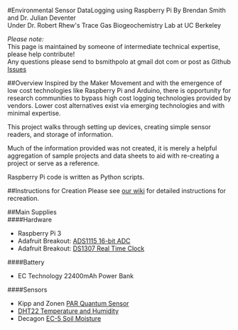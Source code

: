 #Environmental Sensor DataLogging using Raspberry Pi
By Brendan Smith and Dr. Julian Deventer  
Under Dr. Robert Rhew's Trace Gas Biogeochemistry Lab at UC Berkeley    

_Please note:_  
This page is maintained by someone of intermediate technical expertise, please help contribute!  
Any questions please send to bsmithpolo at gmail dot com or post as Github [Issues](https://github.com/bwasmith/Rhew-R-Pi/issues)

##Overview 
Inspired by the Maker Movement and with the emergence of low cost technologies like Raspberry Pi and Arduino, there is opportunity for research communities to bypass high cost logging technologies provided by vendors. Lower cost alternatives exist via emerging technologies and with minimal expertise. 

This project walks through setting up devices, creating simple sensor readers, and storage of information.  

Much of the information provided was not created, it is merely a helpful aggregation of sample projects and data sheets to aid with re-creating a project or serve as a reference. 

Raspberry Pi code is written as Python scripts. 

##Instructions for Creation
Please see [our wiki](https://github.com/bwasmith/Rhew-R-Pi/wiki) for detailed instructions for recreation. 

##Main Supplies  
####Hardware  
- Raspberry Pi 3
- Adafruit Breakout: [ADS1115 16-bit ADC](https://www.adafruit.com/product/1085)
- Adafruit Breakout: [DS1307 Real Time Clock](https://www.adafruit.com/products/264)

####Battery  
- EC Technology 22400mAh Power Bank  

####Sensors  
- Kipp and Zonen [PAR Quantum Sensor](http://www.kippzonen.com/Product/184/PQS-1-PAR-Quantum-Sensor)
- [DHT22 Temperature and Humidity](https://www.adafruit.com/product/385)
- Decagon [EC-5 Soil Moisture](https://www.decagon.com/en/soils/volumetric-water-content-sensors/ec-5-lowest-cost-vwc/)
